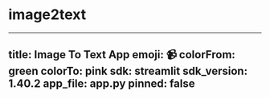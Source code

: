 # image2text
---
title: Image To Text App
emoji: 📹
colorFrom: green
colorTo: pink
sdk: streamlit
sdk_version: 1.40.2
app_file: app.py
pinned: false
---
